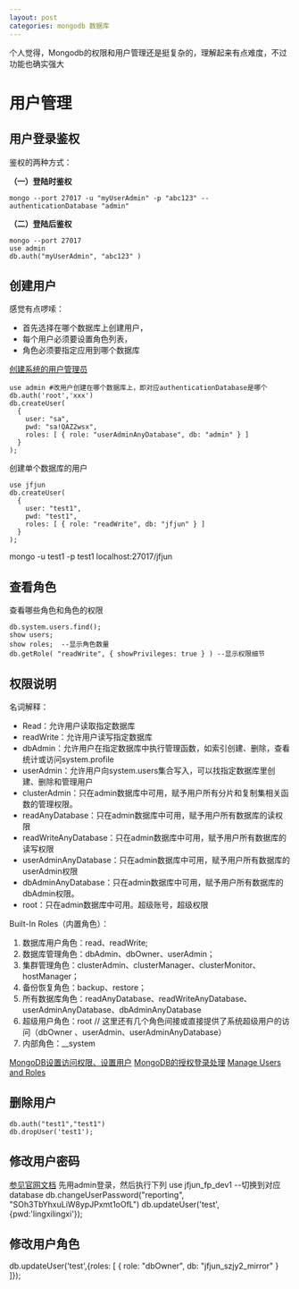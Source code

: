 ```yaml
---
layout: post
categories: mongodb 数据库
---
```


个人觉得，Mongodb的权限和用户管理还是挺复杂的，理解起来有点难度，不过功能也确实强大

# 用户管理
## 用户登录鉴权

鉴权的两种方式：

**（一）登陆时鉴权**
```
mongo --port 27017 -u "myUserAdmin" -p "abc123" --authenticationDatabase "admin"
```
**（二）登陆后鉴权**
```
mongo --port 27017
use admin
db.auth("myUserAdmin", "abc123" )
```

## 创建用户
感觉有点啰嗦：

- 首先选择在哪个数据库上创建用户，
- 每个用户必须要设置角色列表，
- 角色必须要指定应用到哪个数据库

[创建系统的用户管理员](http://docs.mongodb.org/manual/tutorial/add-user-administrator/)
```
use admin #改用户创建在哪个数据库上，即对应authenticationDatabase是哪个
db.auth('root','xxx')
db.createUser(
  {
    user: "sa",
    pwd: "sa!QAZ2wsx",
    roles: [ { role: "userAdminAnyDatabase", db: "admin" } ]
  }
);
```
创建单个数据库的用户
```
use jfjun
db.createUser(
  {
    user: "test1",
    pwd: "test1",
    roles: [ { role: "readWrite", db: "jfjun" } ]
  }
);
```
mongo  -u test1 -p test1 localhost:27017/jfjun
## 查看角色
查看哪些角色和角色的权限
```
db.system.users.find();
show users;
show roles;  --显示角色数量
db.getRole( "readWrite", { showPrivileges: true } ) --显示权限细节
```

## 权限说明
名词解释：

- Read：允许用户读取指定数据库
- readWrite：允许用户读写指定数据库
- dbAdmin：允许用户在指定数据库中执行管理函数，如索引创建、删除，查看统计或访问system.profile
- userAdmin：允许用户向system.users集合写入，可以找指定数据库里创建、删除和管理用户
- clusterAdmin：只在admin数据库中可用，赋予用户所有分片和复制集相关函数的管理权限。
- readAnyDatabase：只在admin数据库中可用，赋予用户所有数据库的读权限
- readWriteAnyDatabase：只在admin数据库中可用，赋予用户所有数据库的读写权限
- userAdminAnyDatabase：只在admin数据库中可用，赋予用户所有数据库的userAdmin权限
- dbAdminAnyDatabase：只在admin数据库中可用，赋予用户所有数据库的dbAdmin权限。
- root：只在admin数据库中可用。超级账号，超级权限

Built-In Roles（内置角色）：

1. 数据库用户角色：read、readWrite;
2. 数据库管理角色：dbAdmin、dbOwner、userAdmin；
3. 集群管理角色：clusterAdmin、clusterManager、clusterMonitor、hostManager；
4. 备份恢复角色：backup、restore；
5. 所有数据库角色：readAnyDatabase、readWriteAnyDatabase、userAdminAnyDatabase、dbAdminAnyDatabase
6. 超级用户角色：root  // 这里还有几个角色间接或直接提供了系统超级用户的访问（dbOwner 、userAdmin、userAdminAnyDatabase）
7. 内部角色：__system

[MongoDB设置访问权限、设置用户](http://www.cnblogs.com/zengen/archive/2011/04/23/2025722.html)
[MongoDB的授权登录处理](https://www.cnblogs.com/wingjay/p/3954430.html)
[Manage Users and Roles](https://docs.mongodb.com/manual/tutorial/manage-users-and-roles/)
## 删除用户
```
db.auth("test1","test1")
db.dropUser('test1');
```
## 修改用户密码
[参见官网文档](https://docs.mongodb.org/manual/tutorial/manage-users-and-roles/#modify-password-for-existing-user)
先用admin登录，然后执行下列
use jfjun_fp_dev1 --切换到对应database
db.changeUserPassword("reporting", "SOh3TbYhxuLiW8ypJPxmt1oOfL")
db.updateUser('test',{pwd:'lingxilingxi'});

## 修改用户角色
db.updateUser('test',{roles: [ { role: "dbOwner", db: "jfjun_szjy2_mirror" } ]});